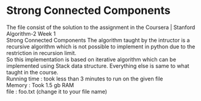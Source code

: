 # Strong Connected Components
The file consist of the solution to the assignment in the Coursera | Stanford Algorithm-2 Week 1  
Strong Connected Components 
The algorithm taught by the intructor is a recursive algorithm which is not possible to implement in python due to the restriction in recursion limit.  
So this implementation is based on iterative algorithm which can be implemented using Stack data structure. Everything else is same to what taught in the course.  
Running time : took less than 3 minutes to run on the given file  
Memory : Took 1.5 gb RAM  
file : foo.txt (change it to your file name)  
